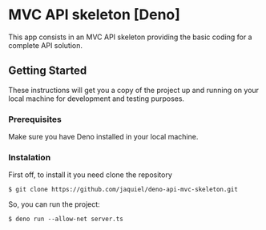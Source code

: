 # MVC API skeleton [Deno]
This app consists in an MVC API skeleton providing the basic coding for a complete API solution.

## Getting Started
These instructions will get you a copy of the project up and running on your local machine for development and testing purposes. 

### Prerequisites
Make sure you have Deno installed in your local machine. 

### Instalation

First off, to install it you need clone the repository

```
$ git clone https://github.com/jaquiel/deno-api-mvc-skeleton.git
```

So, you can run the project:
```
$ deno run --allow-net server.ts
```

